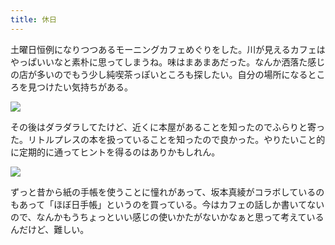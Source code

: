 ```yaml
---
title: 休日
---
```


土曜日恒例になりつつあるモーニングカフェめぐりをした。川が見えるカフェはやっぱいいなと素朴に思ってしまうね。味はまあまあだった。なんか洒落た感じの店が多いのでもう少し純喫茶っぽいところも探したい。自分の場所になるところを見つけたい気持ちがある。

<img src="https://i.imgur.com/QN2Xal8.png"/>

その後はダラダラしてたけど、近くに本屋があることを知ったのでふらりと寄った。リトルプレスの本を扱っていることを知ったので良かった。やりたいこと的に定期的に通ってヒントを得るのはありかもしれん。

<img src="https://i.imgur.com/mF5ilQ2.png"/>


ずっと昔から紙の手帳を使うことに憧れがあって、坂本真綾がコラボしているのもあって「ほぼ日手帳」というのを買っている。今はカフェの話しか書いてないので、なんかもうちょっといい感じの使いかたがないかなぁと思って考えているんだけど、難しい。

